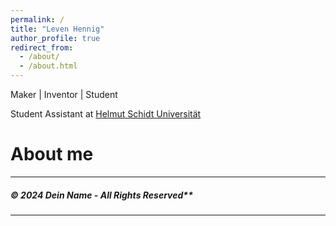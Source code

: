 ```yaml
---
permalink: /
title: "Leven Hennig"
author_profile: true
redirect_from: 
  - /about/
  - /about.html
---
```

Maker | Inventor | Student 

Student Assistant at [Helmut Schidt Universität](https://www.hsu-hh.de/ "HSU")

# About me
---

##### © 2024 Dein Name - All Rights Reserved**
---